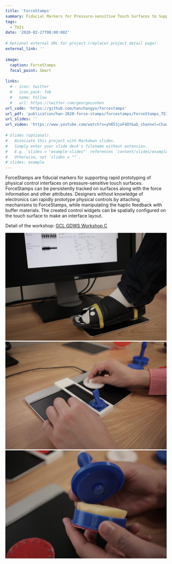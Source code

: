 ```yaml
---
title: 'ForceStamps'
summary: Fiducial Markers for Pressure-sensitive Touch Surfaces to Support Rapid Prototyping of Physical Control Interfaces
tags:
  - TUIs
date: '2020-02-27T00:00:00Z'

# Optional external URL for project (replaces project detail page).
external_link: ''

image:
  caption: ForceStamps
  focal_point: Smart

links:
  # - icon: twitter
  #   icon_pack: fab
  #   name: Follow
  #   url: https://twitter.com/georgecushen
url_code: 'https://github.com/hanchangyo/forcestamps'
url_pdf: 'publication/han-2020-force-stamps/forcestamps/ForceStamps_TEI2020_distribution.pdf'
url_slides: ''
url_video: 'https://www.youtube.com/watch?v=yh053joF4DY&ab_channel=ChangyoHan'

# Slides (optional).
#   Associate this project with Markdown slides.
#   Simply enter your slide deck's filename without extension.
#   E.g. `slides = "example-slides"` references `content/slides/example-slides.md`.
#   Otherwise, set `slides = ""`.
# slides: example
---
```


ForceStamps are fiducial markers for supporting rapid prototyping of physical control interfaces on pressure-sensitive touch surfaces. ForceStamps can be persistently tracked on surfaces along with the force information and other attributes. Designers without knowledge of electronics can rapidly prototype physical controls by attaching mechanisms to ForceStamps, while manipulating the haptic feedback with buffer materials. The created control widgets can be spatially configured on the touch surface to make an interface layout.

Detail of the workshop: [GCL GDWS Workshop C](https://gcl-gdws.org/workshop-c/2019/musical-intrument-interface-design-with-tangible-markers-and-pressure-sensitive-sensor-array/)

![workshop_1](IMG_6785-1024x683.jpg)
![workshop_2](IMG_6819-1024x683.jpg)
![workshop_3](IMG_6834-1024x683.jpg)
